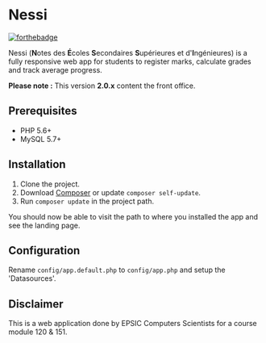 # Nessi
[![forthebadge](http://forthebadge.com/images/badges/gluten-free.svg)](http://forthebadge.com) 

Nessi (**N**otes des **É**coles **S**econdaires **S**upérieures et d'**I**ngénieures) is a fully responsive web app for students to register marks, calculate grades and track average progress.


**Please note :** This version **2.0.x** content the front office.

## Prerequisites

* PHP 5.6+
* MySQL 5.7+

## Installation

1. Clone the project.
2. Download [Composer](http://getcomposer.org/doc/00-intro.md) or update `composer self-update`.
3. Run `composer update` in the project path.

You should now be able to visit the path to where you installed the app and see the landing page.

## Configuration

Rename `config/app.default.php` to `config/app.php` and setup the 'Datasources'.

## Disclaimer
This is a web application done by EPSIC Computers Scientists for a course module 120 & 151.
